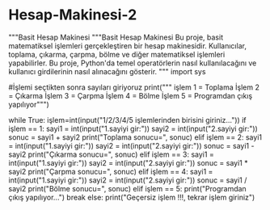 # Hesap-Makinesi-2
"""Basit Hesap Makinesi
"""Basit Hesap Makinesi
Bu proje, basit matematiksel işlemleri gerçekleştiren bir hesap makinesidir.
Kullanıcılar, toplama, çıkarma, çarpma, bölme ve diğer matematiksel işlemleri yapabilirler.
Bu proje, Python'da temel operatörlerin nasıl kullanılacağını ve kullanıcı girdilerinin nasıl alınacağını gösterir.
"""
import sys

#İşlemi seçtikten sonra sayıları giriyoruz
print("""
         işlem 1 = Toplama
         İşlem 2 = Çıkarma
         İşlem 3 = Çarpma
         İşlem 4 = Bölme
         İşlem 5 = Programdan çıkış yapılıyor""")

while True:
      işlem=int(input("1/2/3/4/5 işlemlerinden birisini giriniz..."))
      if işlem == 1:
          sayi1 = int(input("1.sayiyi gir:"))
          sayi2 = int(input("2.sayiyi gir:"))
          sonuc = sayi1 + sayi2
          print("Toplama sonucu=", sonuc)
      elif işlem == 2:
          sayi1 = int(input("1.sayiyi gir:"))
          sayi2 = int(input("2.sayiyi gir:"))
          sonuc = sayi1 - sayi2
          print("Çıkarma sonucu=", sonuc)
      elif işlem == 3:
          sayi1 = int(input("1.sayiyi gir:"))
          sayi2 = int(input("2.sayiyi gir:"))
          sonuc = sayi1 * sayi2
          print("Çarpma sonucu=", sonuc)
      elif işlem == 4:
          sayi1 = int(input("1.sayiyi gir:"))
          sayi2 = int(input("2.sayiyi gir:"))
          sonuc = sayi1 / sayi2
          print("Bölme sonucu=", sonuc)
      elif işlem == 5:
          print("Programdan çıkış yapılıyor...")
          break
      else:
          print("Geçersiz işlem !!!, tekrar işlem giriniz")

